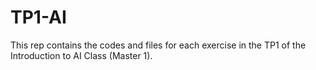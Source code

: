 # TP1-AI
This rep contains the codes and files for each exercise in the TP1 of the Introduction to AI Class (Master 1).
